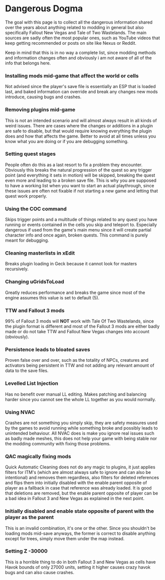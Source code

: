 ﻿# Dangerous Dogma

The goal with this page is to collect all the dangerous information shared over the years about anything related to modding in general but also specifically Fallout New Vegas and Tale of Two Wastelands. The main sources are sadly often the most popular ones, such as YouTube videos that keep getting recommended or posts on site like Nexus or Reddit. 

Keep in mind that this is in no way a complete list, since modding methods and information changes often and obviously i am not aware of all of the info that belongs here. 

### Installing mods mid-game that affect the world or cells
Not advised since the player's save file is essentially an ESP that is loaded last, and baked information can override and break any changes new mods introduce, causing bugs and crashes.
### Removing plugins mid-game 
This is not an intended scenario and will almost always result in all kinds of weird issues. There are cases where the changes or additions in a plugin are safe to disable, but that would require knowing everything the plugin does and how that affects the game. Better to avoid at all times unless you know what you are doing or if you are debugging something.
### Setting quest stages 
People often do this as a last resort to fix a problem they encounter. Obviously this breaks the natural progression of the quest so any trigger point (and everything it sets in motion) will be skipped, breaking the quest even more and leading to a broken save file. This is why you are supposed to have a working list when you want to start an actual playthrough, since these issues are often not fixable if not starting a new game and letting that quest work properly.
### Using the COC command 
Skips trigger points and a multitude of things related to any quest you have running or events contained in the cells you skip and teleport to. Especially dangerous if used from the game's main menu since it will create partial character info and once again, broken quests. This command is purely meant for debugging.
### Cleaning masterlists in xEdit 
Breaks plugin loading in Geck because it cannot look for masters recursively.
### Changing uGridsToLoad 
Greatly reduces performance and breaks the game since most of the engine assumes this value is set to default (5).
### TTW and Fallout 3 mods 
99% of Fallout 3 mods will **NOT** work with Tale Of Two Wastelands, since the plugin format is different and most of the Fallout 3 mods are either badly made or do not take TTW and Fallout New Vegas changes into account (obviously).
### Persistence leads to bloated saves 
Proven false over and over, such as the totality of NPCs, creatures and activators being persistent in TTW and not adding any relevant amount of data to the save files. 
### Levelled List Injection 
Has no benefit over manual LL editing. Makes patching and balancing harder since you cannot see the whole LL together as you would normally.
### Using NVAC 
Crashes are not something you simply skip, they are safety measures used by the games to avoid running while something broke and possibly leads to unintended behaviour. All NVAC does is make you ignore real issues such as badly made meshes, this does not help your game with being stable nor the modding community with fixing those problems.
### QAC magically fixing mods 
Quick Automatic Cleaning does not do any magic to plugins, it just applies filters for ITM's (which are almost always safe to ignore and can also be intentional) and removes them regardless, also filters for deleted references and flips them into initially disabled with the enable parent opposite of player as a fallback in case that reference was already loaded. It is good that deletions are removed, but the enable parent opposite of player can be a bad idea in Fallout 3 and New Vegas as explained in the next point.
### Initially disabled and enable state opposite of parent with the player as the parent 
This is an invalid combination, it's one or the other. Since you shouldn't be loading mods mid-save anyways, the former is correct to disable anything except for trees, simply move them under the map instead.
### Setting Z -30000 
This is a horrible thing to do in both Fallout 3 and New Vegas as cells have Havok bounds of only 27000 units, setting it higher causes crazy havok bugs and can also cause crashes.

